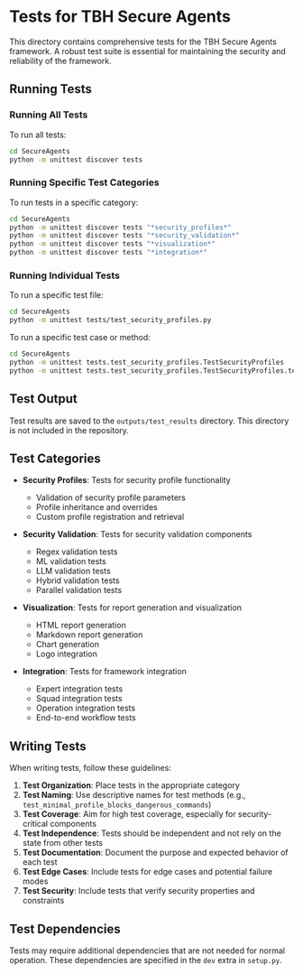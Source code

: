 # Tests for TBH Secure Agents

This directory contains comprehensive tests for the TBH Secure Agents framework. A robust test suite is essential for maintaining the security and reliability of the framework.

## Running Tests

### Running All Tests

To run all tests:

```bash
cd SecureAgents
python -m unittest discover tests
```

### Running Specific Test Categories

To run tests in a specific category:

```bash
cd SecureAgents
python -m unittest discover tests "*security_profiles*"
python -m unittest discover tests "*security_validation*"
python -m unittest discover tests "*visualization*"
python -m unittest discover tests "*integration*"
```

### Running Individual Tests

To run a specific test file:

```bash
cd SecureAgents
python -m unittest tests/test_security_profiles.py
```

To run a specific test case or method:

```bash
cd SecureAgents
python -m unittest tests.test_security_profiles.TestSecurityProfiles
python -m unittest tests.test_security_profiles.TestSecurityProfiles.test_minimal_profile
```

## Test Output

Test results are saved to the `outputs/test_results` directory. This directory is not included in the repository.

## Test Categories

- **Security Profiles**: Tests for security profile functionality
  - Validation of security profile parameters
  - Profile inheritance and overrides
  - Custom profile registration and retrieval

- **Security Validation**: Tests for security validation components
  - Regex validation tests
  - ML validation tests
  - LLM validation tests
  - Hybrid validation tests
  - Parallel validation tests

- **Visualization**: Tests for report generation and visualization
  - HTML report generation
  - Markdown report generation
  - Chart generation
  - Logo integration

- **Integration**: Tests for framework integration
  - Expert integration tests
  - Squad integration tests
  - Operation integration tests
  - End-to-end workflow tests

## Writing Tests

When writing tests, follow these guidelines:

1. **Test Organization**: Place tests in the appropriate category
2. **Test Naming**: Use descriptive names for test methods (e.g., `test_minimal_profile_blocks_dangerous_commands`)
3. **Test Coverage**: Aim for high test coverage, especially for security-critical components
4. **Test Independence**: Tests should be independent and not rely on the state from other tests
5. **Test Documentation**: Document the purpose and expected behavior of each test
6. **Test Edge Cases**: Include tests for edge cases and potential failure modes
7. **Test Security**: Include tests that verify security properties and constraints

## Test Dependencies

Tests may require additional dependencies that are not needed for normal operation. These dependencies are specified in the `dev` extra in `setup.py`.

